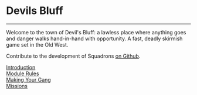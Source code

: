 # Devils Bluff

---

Welcome to the town of Devil's Bluff: a lawless place where anything goes and danger walks hand-in-hand with opportunity. A fast, deadly skirmish game set in the Old West.

Contribute to the development of Squadrons [on Github](https://github.com/open-source-tabletop/devils-bluff).

[Introduction](introduction.md)  
[Module Rules](module-rules.md)  
[Making Your Gang](making-your-gang.md)  
[Missions](missions.md)